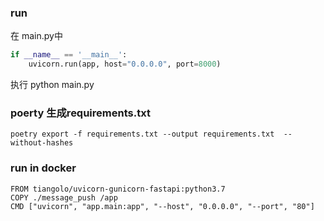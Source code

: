 ### run 
在 main.py中
```python
if __name__ == '__main__':
    uvicorn.run(app, host="0.0.0.0", port=8000)
```
执行 python main.py
### poerty 生成requirements.txt
`poetry export -f requirements.txt --output requirements.txt  --without-hashes`

### run in docker
```docker
FROM tiangolo/uvicorn-gunicorn-fastapi:python3.7
COPY ./message_push /app
CMD ["uvicorn", "app.main:app", "--host", "0.0.0.0", "--port", "80"]
```
